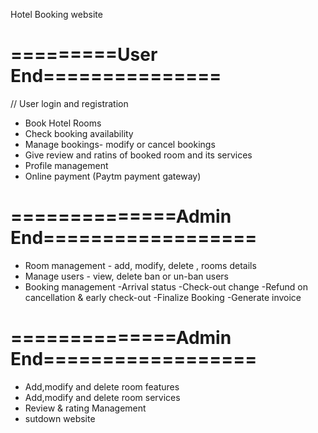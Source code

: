  Hotel Booking website 

# =========User End===============

// User login and registration
* Book Hotel Rooms
* Check booking availability 
* Manage bookings- modify or cancel bookings
* Give review and ratins of booked room and its services
* Profile management 
* Online payment (Paytm payment gateway)


# ==============Admin End==================
* Room management - add, modify, delete , rooms details
* Manage users - view, delete ban or un-ban users
* Booking management 
   -Arrival status
   -Check-out change
   -Refund on cancellation & early check-out 
   -Finalize Booking
   -Generate invoice


# ==============Admin End==================
* Add,modify and delete room features
* Add,modify and delete room services
* Review & rating Management 
* sutdown website
